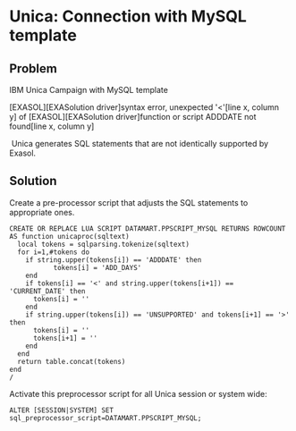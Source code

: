 # Unica: Connection with MySQL template 
## Problem

IBM Unica Campaign with MySQL template 

[EXASOL][EXASolution driver]syntax error, unexpected '<'[line x, column y] of [EXASOL][EXASolution driver]function or script ADDDATE not found[line x, column y]

 Unica generates SQL statements that are not identically supported by Exasol.

## Solution

Create a pre-processor script that adjusts the SQL statements to appropriate ones.


```"code-java"
CREATE OR REPLACE LUA SCRIPT DATAMART.PPSCRIPT_MYSQL RETURNS ROWCOUNT AS function unicaproc(sqltext)
  local tokens = sqlparsing.tokenize(sqltext)
  for i=1,#tokens do
    if string.upper(tokens[i]) == 'ADDDATE' then
           tokens[i] = 'ADD_DAYS'
    end
    if tokens[i] == '<' and string.upper(tokens[i+1]) == 'CURRENT_DATE' then
      tokens[i] = ''
    end
    if string.upper(tokens[i]) == 'UNSUPPORTED' and tokens[i+1] == '>' then
      tokens[i] = ''
      tokens[i+1] = ''
    end
  end
  return table.concat(tokens)
end
/
```
Activate this preprocessor script for all Unica session or system wide:


```"code-java"
ALTER [SESSION|SYSTEM] SET sql_preprocessor_script=DATAMART.PPSCRIPT_MYSQL;
```
